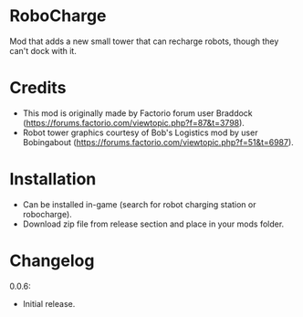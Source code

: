 # RoboCharge
Mod that adds a new small tower that can recharge robots, though they can't dock with it.

# Credits
- This mod is originally made by Factorio forum user Braddock (https://forums.factorio.com/viewtopic.php?f=87&t=3798).
- Robot tower graphics courtesy of Bob's Logistics mod by user Bobingabout (https://forums.factorio.com/viewtopic.php?f=51&t=6987).

# Installation
- Can be installed in-game (search for robot charging station or robocharge).
- Download zip file from release section and place in your mods folder.

# Changelog
0.0.6:
- Initial release.
